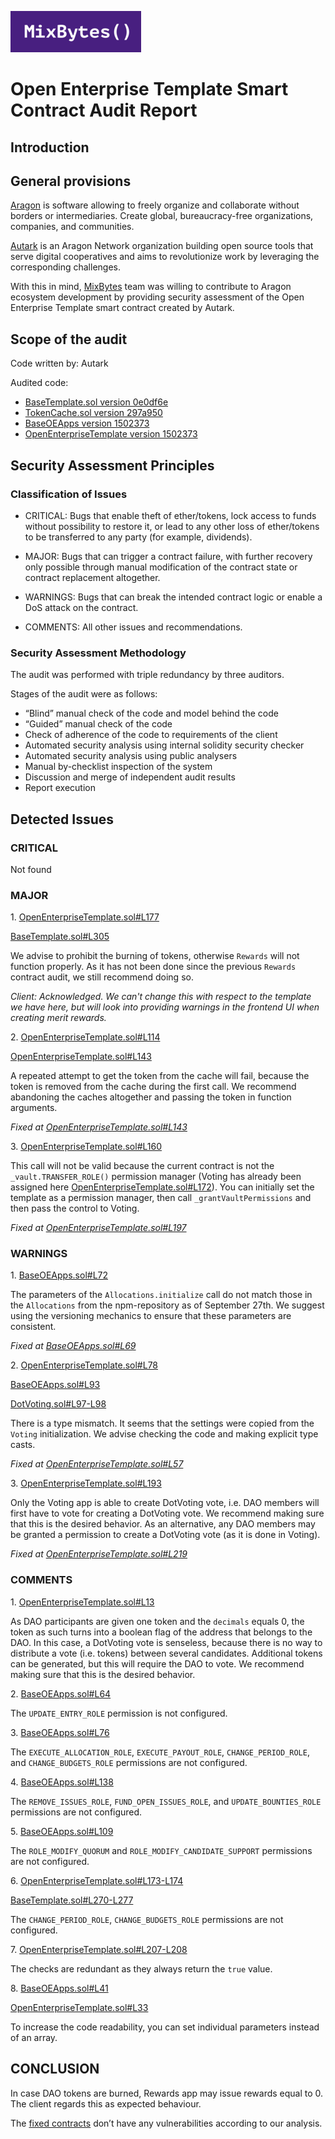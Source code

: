 ![](MixBytes.png)

# Open Enterprise Template Smart Contract Audit Report

## Introduction

## General provisions

[Aragon](https://aragon.org) is software allowing to freely organize and collaborate without borders or intermediaries. Create global, bureaucracy-free organizations, companies, and communities.

[Autark](https://www.autark.xyz) is an Aragon Network organization building open source tools that serve digital cooperatives and aims to revolutionize work by leveraging the corresponding challenges.

With this in mind, [MixBytes](https://mixbytes.io/) team was willing to contribute to Aragon ecosystem development by providing security assessment of the Open Enterprise Template smart contract created by Autark.

## Scope of the audit

Code written by: Autark

Audited code:
* [BaseTemplate.sol version 0e0df6e](https://github.com/aragon/dao-templates/blob/0e0df6e50b4a2af1ef5049839f7121f1a6f47a6c/shared/contracts/BaseTemplate.sol)
* [TokenCache.sol version 297a950](https://github.com/aragon/dao-templates/blob/297a950a9b1206344763b702019d93fda8283b85/shared/contracts/TokenCache.sol)
* [BaseOEApps version 1502373](https://github.com/AutarkLabs/open-enterprise/blob/1502373a0071253f5b90c9e703395754d2f947cc/templates/open-enterprise/contracts/BaseOEApps.sol)
* [OpenEnterpriseTemplate version 1502373](https://github.com/AutarkLabs/open-enterprise/blob/1502373a0071253f5b90c9e703395754d2f947cc/templates/open-enterprise/contracts/OpenEnterpriseTemplate.sol)


## Security Assessment Principles

### Classification of Issues

* CRITICAL: Bugs that enable theft of ether/tokens, lock access to funds without possibility to restore it, or lead to any other loss of ether/tokens to be transferred to any party (for example, dividends).

* MAJOR: Bugs that can trigger a contract failure, with further recovery only possible through manual modification of the contract state or contract replacement altogether.

* WARNINGS: Bugs that can break the intended contract logic or enable a DoS attack on the contract.

* COMMENTS: All other issues and recommendations.

### Security Assessment Methodology

The audit was performed with triple redundancy by three auditors.

Stages of the audit were as follows:



* “Blind” manual check of the code and model behind the code
* “Guided” manual check of the code
* Check of adherence of the code to requirements of the client
* Automated security analysis using internal solidity security checker
* Automated security analysis using public analysers
* Manual by-checklist inspection of the system
* Discussion and merge of independent audit results
* Report execution


## Detected Issues

### CRITICAL
 
Not found
 
### MAJOR
1\. [OpenEnterpriseTemplate.sol#L177](https://github.com/AutarkLabs/open-enterprise/blob/1502373a0071253f5b90c9e703395754d2f947cc/templates/open-enterprise/contracts/OpenEnterpriseTemplate.sol#L177)

[BaseTemplate.sol#L305](https://github.com/aragon/dao-templates/blob/0e0df6e50b4a2af1ef5049839f7121f1a6f47a6c/shared/contracts/BaseTemplate.sol#L305)

We advise to prohibit the burning of tokens, otherwise `Rewards` will not function properly. As it has not been done since the previous `Rewards` contract audit, we still recommend doing so.

*Client: Acknowledged. We can't change this with respect to the template we have here, but will look into providing warnings in the frontend UI when creating merit rewards.*

2\. [OpenEnterpriseTemplate.sol#L114](https://github.com/AutarkLabs/open-enterprise/blob/1502373a0071253f5b90c9e703395754d2f947cc/templates/open-enterprise/contracts/OpenEnterpriseTemplate.sol#L114)

[OpenEnterpriseTemplate.sol#L143](https://github.com/AutarkLabs/open-enterprise/blob/1502373a0071253f5b90c9e703395754d2f947cc/templates/open-enterprise/contracts/OpenEnterpriseTemplate.sol#L143)

A repeated attempt to get the token from the cache will fail, because the token is removed from the cache during the first call. We recommend abandoning the caches altogether and passing the token in function arguments.

*Fixed at [OpenEnterpriseTemplate.sol#L143](https://github.com/AutarkLabs/open-enterprise/blob/6866c62506b940b84c78f1ecad5f00e24393c437/templates/open-enterprise/contracts/OpenEnterpriseTemplate.sol#L143)*

3\. [OpenEnterpriseTemplate.sol#L160](https://github.com/AutarkLabs/open-enterprise/blob/1502373a0071253f5b90c9e703395754d2f947cc/templates/open-enterprise/contracts/OpenEnterpriseTemplate.sol#L160)

This call will not be valid because the current contract is not the `_vault.TRANSFER_ROLE()` permission manager (Voting has already been assigned here [OpenEnterpriseTemplate.sol#L172](https://github.com/AutarkLabs/open-enterprise/blob/1502373a0071253f5b90c9e703395754d2f947cc/templates/open-enterprise/contracts/OpenEnterpriseTemplate.sol#L172)). You can initially set the template as a permission manager, then call `_grantVaultPermissions` and then pass the control to Voting.

*Fixed at [OpenEnterpriseTemplate.sol#L197](https://github.com/AutarkLabs/open-enterprise/blob/6866c62506b940b84c78f1ecad5f00e24393c437/templates/open-enterprise/contracts/OpenEnterpriseTemplate.sol#L197)*


### WARNINGS

1\. [BaseOEApps.sol#L72](https://github.com/AutarkLabs/open-enterprise/blob/1502373a0071253f5b90c9e703395754d2f947cc/templates/open-enterprise/contracts/BaseOEApps.sol#L72)

The parameters of the `Allocations.initialize` call do not match those in the `Allocations` from the npm-repository as of September 27th. We suggest using the versioning mechanics to ensure that these parameters are consistent.

*Fixed at [BaseOEApps.sol#L69](https://github.com/AutarkLabs/open-enterprise/blob/6866c62506b940b84c78f1ecad5f00e24393c437/templates/open-enterprise/contracts/BaseOEApps.sol#L69)*

2\. [OpenEnterpriseTemplate.sol#L78](https://github.com/AutarkLabs/open-enterprise/blob/1502373a0071253f5b90c9e703395754d2f947cc/templates/open-enterprise/contracts/OpenEnterpriseTemplate.sol#L78)

[BaseOEApps.sol#L93](https://github.com/AutarkLabs/open-enterprise/blob/1502373a0071253f5b90c9e703395754d2f947cc/templates/open-enterprise/contracts/BaseOEApps.sol#L93)

[DotVoting.sol#L97-L98](https://github.com/AutarkLabs/open-enterprise/blob/1502373a0071253f5b90c9e703395754d2f947cc/apps/dot-voting/contracts/DotVoting.sol#L97-L98)

There is a type mismatch. It seems that the settings were copied from the `Voting` initialization. We advise checking the code and making explicit type casts.

*Fixed at [OpenEnterpriseTemplate.sol#L57](https://github.com/AutarkLabs/open-enterprise/blob/c03daf33165eccede81cd45107f9484261294116/templates/open-enterprise/contracts/OpenEnterpriseTemplate.sol#L57)*

3\. [OpenEnterpriseTemplate.sol#L193](https://github.com/AutarkLabs/open-enterprise/blob/1502373a0071253f5b90c9e703395754d2f947cc/templates/open-enterprise/contracts/OpenEnterpriseTemplate.sol#L193)

Only the Voting app is able to create DotVoting vote, i.e. DAO members will first have to vote for creating a DotVoting vote. We recommend making sure that this is the desired behavior. As an alternative, any DAO members may be granted a permission to create a DotVoting vote (as it is done in Voting).

*Fixed at [OpenEnterpriseTemplate.sol#L219](https://github.com/AutarkLabs/open-enterprise/blob/6866c62506b940b84c78f1ecad5f00e24393c437/templates/open-enterprise/contracts/OpenEnterpriseTemplate.sol#L219)*


### COMMENTS

1\. [OpenEnterpriseTemplate.sol#L13](https://github.com/AutarkLabs/open-enterprise/blob/1502373a0071253f5b90c9e703395754d2f947cc/templates/open-enterprise/contracts/OpenEnterpriseTemplate.sol#L13)

As DAO participants are given one token and the `decimals` equals 0, the token as such turns into a boolean flag of the address that belongs to the DAO. In this case, a DotVoting vote is senseless, because there is no way to distribute a vote (i.e. tokens) between several candidates. Additional tokens can be generated, but this will require the DAO to vote. We recommend making sure that this is the desired behavior.

2\. [BaseOEApps.sol#L64](https://github.com/AutarkLabs/open-enterprise/blob/1502373a0071253f5b90c9e703395754d2f947cc/templates/open-enterprise/contracts/BaseOEApps.sol#L64)

The `UPDATE_ENTRY_ROLE` permission is not configured.

3\. [BaseOEApps.sol#L76](https://github.com/AutarkLabs/open-enterprise/blob/1502373a0071253f5b90c9e703395754d2f947cc/templates/open-enterprise/contracts/BaseOEApps.sol#L76)

The `EXECUTE_ALLOCATION_ROLE`, `EXECUTE_PAYOUT_ROLE`, `CHANGE_PERIOD_ROLE`, and `CHANGE_BUDGETS_ROLE` permissions are not configured.

4\. [BaseOEApps.sol#L138](https://github.com/AutarkLabs/open-enterprise/blob/1502373a0071253f5b90c9e703395754d2f947cc/templates/open-enterprise/contracts/BaseOEApps.sol#L138)

The `REMOVE_ISSUES_ROLE`, `FUND_OPEN_ISSUES_ROLE`, and `UPDATE_BOUNTIES_ROLE` permissions are not configured.

5\. [BaseOEApps.sol#L109](https://github.com/AutarkLabs/open-enterprise/blob/1502373a0071253f5b90c9e703395754d2f947cc/templates/open-enterprise/contracts/BaseOEApps.sol#L109)

The `ROLE_MODIFY_QUORUM` and `ROLE_MODIFY_CANDIDATE_SUPPORT` permissions are not configured.

6\. [OpenEnterpriseTemplate.sol#L173-L174](https://github.com/AutarkLabs/open-enterprise/blob/1502373a0071253f5b90c9e703395754d2f947cc/templates/open-enterprise/contracts/OpenEnterpriseTemplate.sol#L173-L174)

[BaseTemplate.sol#L270-L277](https://github.com/aragon/dao-templates/blob/0e0df6e50b4a2af1ef5049839f7121f1a6f47a6c/shared/contracts/BaseTemplate.sol#L270-L277)

The `CHANGE_PERIOD_ROLE`, `CHANGE_BUDGETS_ROLE` permissions are not configured.

7\. [OpenEnterpriseTemplate.sol#L207-L208](https://github.com/AutarkLabs/open-enterprise/blob/1502373a0071253f5b90c9e703395754d2f947cc/templates/open-enterprise/contracts/OpenEnterpriseTemplate.sol#L207-L208)

The checks are redundant as they always return the `true` value.

8\. [BaseOEApps.sol#L41](https://github.com/AutarkLabs/open-enterprise/blob/1502373a0071253f5b90c9e703395754d2f947cc/templates/open-enterprise/contracts/BaseOEApps.sol#L41)

[OpenEnterpriseTemplate.sol#L33](https://github.com/AutarkLabs/open-enterprise/blob/1502373a0071253f5b90c9e703395754d2f947cc/templates/open-enterprise/contracts/OpenEnterpriseTemplate.sol#L33)

To increase the code readability, you can set individual parameters instead of an array.


## CONCLUSION

In case DAO tokens are burned, Rewards app may issue rewards equal to 0. The client regards this as expected behaviour.

The [fixed contracts](https://github.com/AutarkLabs/open-enterprise/tree/6866c62506b940b84c78f1ecad5f00e24393c437/templates/open-enterprise/contracts) don’t have any vulnerabilities according to our analysis.
